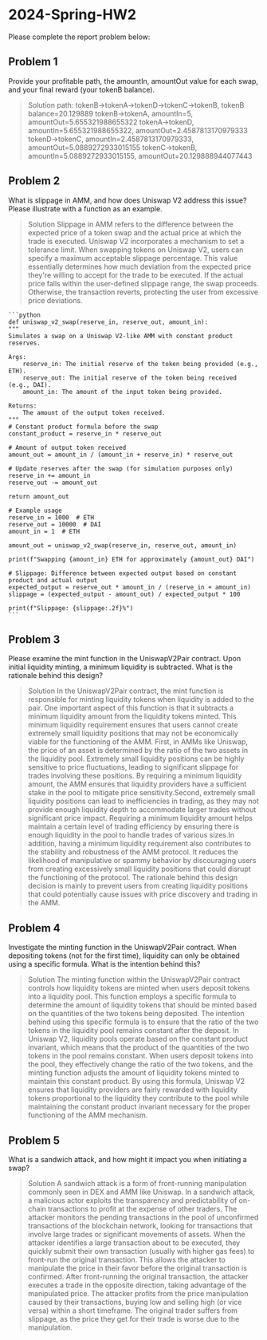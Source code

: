 # 2024-Spring-HW2

Please complete the report problem below:

## Problem 1
Provide your profitable path, the amountIn, amountOut value for each swap, and your final reward (your tokenB balance).

> Solution
    path: tokenB->tokenA->tokenD->tokenC->tokenB, tokenB balance=20.129889
    tokenB->tokenA, amountIn=5, amountOut=5.655321988655322
    tokenA->tokenD, amountIn=5.655321988655322, amountOut=2.4587813170979333
    tokenD->tokenC, amountIn=2.4587813170979333, amountOut=5.0889272933015155
    tokenC->tokenB, amountIn=5.0889272933015155, amountOut=20.129888944077443

## Problem 2
What is slippage in AMM, and how does Uniswap V2 address this issue? Please illustrate with a function as an example.

> Solution
    Slippage in AMM refers to the difference between the expected price of a token swap and the actual price at which the trade is executed. Uniswap V2 incorporates a mechanism to set a tolerance limit. When swapping tokens on Uniswap V2, users can specify a maximum acceptable slippage percentage. This value essentially determines how much deviation from the expected price they're willing to accept for the trade to be executed. If the actual price falls within the user-defined slippage range, the swap proceeds. Otherwise, the transaction reverts, protecting the user from excessive price deviations.

    ```python
    def uniswap_v2_swap(reserve_in, reserve_out, amount_in):
    """
    Simulates a swap on a Uniswap V2-like AMM with constant product reserves.

    Args:
        reserve_in: The initial reserve of the token being provided (e.g., ETH).
        reserve_out: The initial reserve of the token being received (e.g., DAI).
        amount_in: The amount of the input token being provided.

    Returns:
        The amount of the output token received.
    """
    # Constant product formula before the swap
    constant_product = reserve_in * reserve_out

    # Amount of output token received
    amount_out = amount_in / (amount_in + reserve_in) * reserve_out

    # Update reserves after the swap (for simulation purposes only)
    reserve_in += amount_in
    reserve_out -= amount_out

    return amount_out

    # Example usage
    reserve_in = 1000  # ETH
    reserve_out = 10000  # DAI
    amount_in = 1  # ETH

    amount_out = uniswap_v2_swap(reserve_in, reserve_out, amount_in)

    print(f"Swapping {amount_in} ETH for approximately {amount_out} DAI")

    # Slippage: Difference between expected output based on constant product and actual output
    expected_output = reserve_out * amount_in / (reserve_in + amount_in)
    slippage = (expected_output - amount_out) / expected_output * 100

    print(f"Slippage: {slippage:.2f}%")
    ```

## Problem 3
Please examine the mint function in the UniswapV2Pair contract. Upon initial liquidity minting, a minimum liquidity is subtracted. What is the rationale behind this design?

> Solution
    In the UniswapV2Pair contract, the mint function is responsible for minting liquidity tokens when liquidity is added to the pair. One important aspect of this function is that it subtracts a minimum liquidity amount from the liquidity tokens minted. This minimum liquidity requirement ensures that users cannot create extremely small liquidity positions that may not be economically viable for the functioning of the AMM. First, in AMMs like Uniswap, the price of an asset is determined by the ratio of the two assets in the liquidity pool. Extremely small liquidity positions can be highly sensitive to price fluctuations, leading to significant slippage for trades involving these positions. By requiring a minimum liquidity amount, the AMM ensures that liquidity providers have a sufficient stake in the pool to mitigate price sensitivity.Second, extremely small liquidity positions can lead to inefficiencies in trading, as they may not provide enough liquidity depth to accommodate larger trades without significant price impact. Requiring a minimum liquidity amount helps maintain a certain level of trading efficiency by ensuring there is enough liquidity in the pool to handle trades of various sizes.In addition, having a minimum liquidity requirement also contributes to the stability and robustness of the AMM protocol. It reduces the likelihood of manipulative or spammy behavior by discouraging users from creating excessively small liquidity positions that could disrupt the functioning of the protocol. The rationale behind this design decision is mainly to prevent users from creating liquidity positions that could potentially cause issues with price discovery and trading in the AMM.

## Problem 4
Investigate the minting function in the UniswapV2Pair contract. When depositing tokens (not for the first time), liquidity can only be obtained using a specific formula. What is the intention behind this?

> Solution
    The minting function within the UniswapV2Pair contract controls how liquidity tokens are minted when users deposit tokens into a liquidity pool. This function employs a specific formula to determine the amount of liquidity tokens that should be minted based on the quantities of the two tokens being deposited. The intention behind using this specific formula is to ensure that the ratio of the two tokens in the liquidity pool remains constant after the deposit. In Uniswap V2, liquidity pools operate based on the constant product invariant, which means that the product of the quantities of the two tokens in the pool remains constant. When users deposit tokens into the pool, they effectively change the ratio of the two tokens, and the minting function adjusts the amount of liquidity tokens minted to maintain this constant product. By using this formula, Uniswap V2 ensures that liquidity providers are fairly rewarded with liquidity tokens proportional to the liquidity they contribute to the pool while maintaining the constant product invariant necessary for the proper functioning of the AMM mechanism.

## Problem 5
What is a sandwich attack, and how might it impact you when initiating a swap?

> Solution
    A sandwich attack is a form of front-running manipulation commonly seen in DEX and AMM like Uniswap. In a sandwich attack, a malicious actor exploits the transparency and predictability of on-chain transactions to profit at the expense of other traders. The attacker monitors the pending transactions in the pool of unconfirmed transactions of the blockchain network, looking for transactions that involve large trades or significant movements of assets. When the attacker identifies a large transaction about to be executed, they quickly submit their own transaction (usually with higher gas fees) to front-run the original transaction. This allows the attacker to manipulate the price in their favor before the original transaction is confirmed. After front-running the original transaction, the attacker executes a trade in the opposite direction, taking advantage of the manipulated price. The attacker profits from the price manipulation caused by their transactions, buying low and selling high (or vice versa) within a short timeframe. The original trader suffers from slippage, as the price they get for their trade is worse due to the manipulation.